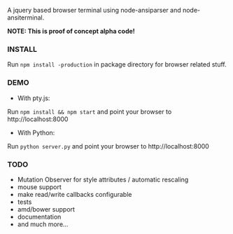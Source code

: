 A jquery based browser terminal using node-ansiparser and node-ansiterminal.

**NOTE: This is proof of concept alpha code!**

### INSTALL

Run `npm install -production` in package directory for browser related stuff.

### DEMO

* With pty.js:

Run `npm install && npm start` and point your browser to http://localhost:8000

* With Python:

Run `python server.py` and point your browser to http://localhost:8000

### TODO
* Mutation Observer for style attributes / automatic rescaling
* mouse support
* make read/write callbacks configurable
* tests
* amd/bower support
* documentation
* and much more...